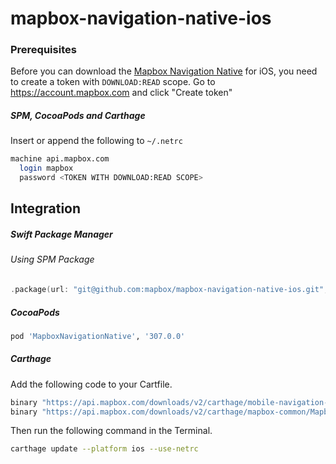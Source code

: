 # mapbox-navigation-native-ios

### Prerequisites

Before you can download the [Mapbox Navigation Native](https://github.com/mapbox/mapbox-navigation-native) for iOS, you need to create a token with `DOWNLOAD:READ` scope.
Go to https://account.mapbox.com and click "Create token"

##### SPM, CocoaPods and Carthage
Insert or append the following to `~/.netrc`

```bash
machine api.mapbox.com
  login mapbox
  password <TOKEN WITH DOWNLOAD:READ SCOPE>
```

## Integration

##### Swift Package Manager

###### Using SPM Package

```swift
.package(url: "git@github.com:mapbox/mapbox-navigation-native-ios.git", from: "307.0.0"),
```

##### CocoaPods

```ruby
pod 'MapboxNavigationNative', '307.0.0'
```

##### Carthage

Add the following code to your Cartfile.

```bash
binary "https://api.mapbox.com/downloads/v2/carthage/mobile-navigation-native/MapboxNavigationNative.json" == 307.0.0
binary "https://api.mapbox.com/downloads/v2/carthage/mapbox-common/MapboxCommon-ios.json" == 24.4.0-beta.2
```

Then run the following command in the Terminal.
```bash
carthage update --platform ios --use-netrc
```
